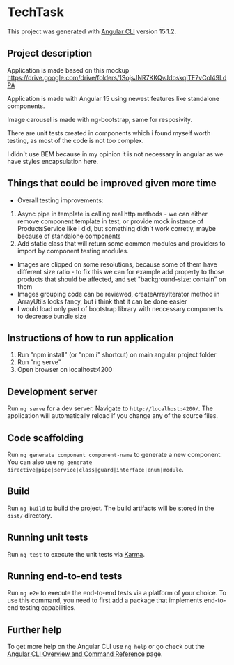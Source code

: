 # TechTask

This project was generated with [Angular CLI](https://github.com/angular/angular-cli) version 15.1.2.

## Project description
Application is made based on this mockup https://drive.google.com/drive/folders/1SojsJNR7KKQvJdbskqiTF7vCol49LdPA

Application is made with Angular 15 using newest features like standalone components. 

Image carousel is made with ng-bootstrap, same for resposivity. 


There are unit tests created in components which i found myself worth testing, as most of the code is not too complex.

I didn`t use BEM because in my opinion it is not necessary in angular as we have styles encapsulation here.

## Things that could be improved given more time
- Overall testing improvements:
1. Async pipe in template is calling real http methods - we can either remove component template in test, or provide mock instance of ProductsService like i did, but something didn`t work corretly, maybe because of standalone components
2. Add static class that will return some common modules and providers to import by component testing modules.
- Images are clipped on some resolutions, because some of them have different size ratio - to fix this we can for example add property to those products that should be affected, and set "background-size: contain" on them
- Images grouping code can be reviewed, createArrayIterator method in ArrayUtils looks fancy, but i think that it can be done easier
- I would load only part of bootstrap library with neccessary components to decrease bundle size

## Instructions of how to run application
1. Run "npm install" (or "npm i" shortcut) on main angular project folder
2. Run "ng serve"
3. Open browser on localhost:4200

## Development server

Run `ng serve` for a dev server. Navigate to `http://localhost:4200/`. The application will automatically reload if you change any of the source files.

## Code scaffolding

Run `ng generate component component-name` to generate a new component. You can also use `ng generate directive|pipe|service|class|guard|interface|enum|module`.

## Build

Run `ng build` to build the project. The build artifacts will be stored in the `dist/` directory.

## Running unit tests

Run `ng test` to execute the unit tests via [Karma](https://karma-runner.github.io).

## Running end-to-end tests

Run `ng e2e` to execute the end-to-end tests via a platform of your choice. To use this command, you need to first add a package that implements end-to-end testing capabilities.

## Further help

To get more help on the Angular CLI use `ng help` or go check out the [Angular CLI Overview and Command Reference](https://angular.io/cli) page.
